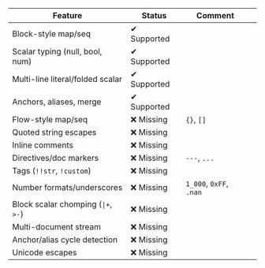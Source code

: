 | Feature                          | Status      | Comment                 |   |
| -------------------------------- | ----------- | ----------------------- | - |
| Block-style map/seq              | ✔ Supported |                         |   |
| Scalar typing (null, bool, num)  | ✔ Supported |                         |   |
| Multi-line literal/folded scalar | ✔ Supported |                         |   |
| Anchors, aliases, merge          | ✔ Supported |                         |   |
| Flow-style map/seq               | ❌ Missing   | `{}`, `[]`              |   |
| Quoted string escapes            | ❌ Missing   |                         |   |
| Inline comments                  | ❌ Missing   |                         |   |
| Directives/doc markers           | ❌ Missing   | `---`, `...`            |   |
| Tags (`!!str`, `!custom`)        | ❌ Missing   |                         |   |
| Number formats/underscores       | ❌ Missing   | `1_000`, `0xFF`, `.nan` |   |
| Block scalar chomping (`\|+`\, `>-`)  | ❌ Missing               |   |
| Multi-document stream            | ❌ Missing   |                         |   |
| Anchor/alias cycle detection     | ❌ Missing   |                         |   |
| Unicode escapes                  | ❌ Missing   |                         |   |
